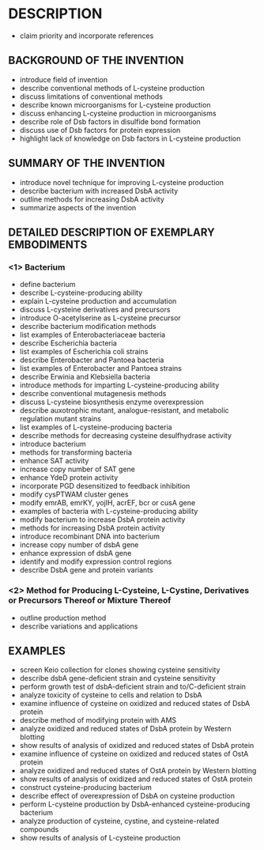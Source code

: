 # DESCRIPTION

- claim priority and incorporate references

## BACKGROUND OF THE INVENTION

- introduce field of invention
- describe conventional methods of L-cysteine production
- discuss limitations of conventional methods
- describe known microorganisms for L-cysteine production
- discuss enhancing L-cysteine production in microorganisms
- describe role of Dsb factors in disulfide bond formation
- discuss use of Dsb factors for protein expression
- highlight lack of knowledge on Dsb factors in L-cysteine production

## SUMMARY OF THE INVENTION

- introduce novel technique for improving L-cysteine production
- describe bacterium with increased DsbA activity
- outline methods for increasing DsbA activity
- summarize aspects of the invention

## DETAILED DESCRIPTION OF EXEMPLARY EMBODIMENTS

### <1> Bacterium

- define bacterium
- describe L-cysteine-producing ability
- explain L-cysteine production and accumulation
- discuss L-cysteine derivatives and precursors
- introduce O-acetylserine as L-cysteine precursor
- describe bacterium modification methods
- list examples of Enterobacteriaceae bacteria
- describe Escherichia bacteria
- list examples of Escherichia coli strains
- describe Enterobacter and Pantoea bacteria
- list examples of Enterobacter and Pantoea strains
- describe Erwinia and Klebsiella bacteria
- introduce methods for imparting L-cysteine-producing ability
- describe conventional mutagenesis methods
- discuss L-cysteine biosynthesis enzyme overexpression
- describe auxotrophic mutant, analogue-resistant, and metabolic regulation mutant strains
- list examples of L-cysteine-producing bacteria
- describe methods for decreasing cysteine desulfhydrase activity
- introduce bacterium
- methods for transforming bacteria
- enhance SAT activity
- increase copy number of SAT gene
- enhance YdeD protein activity
- incorporate PGD desensitized to feedback inhibition
- modify cysPTWAM cluster genes
- modify emrAB, emrKY, yojIH, acrEF, bcr or cusA gene
- examples of bacteria with L-cysteine-producing ability
- modify bacterium to increase DsbA protein activity
- methods for increasing DsbA protein activity
- introduce recombinant DNA into bacterium
- increase copy number of dsbA gene
- enhance expression of dsbA gene
- identify and modify expression control regions
- describe DsbA gene and protein variants

### <2> Method for Producing L-Cysteine, L-Cystine, Derivatives or Precursors Thereof or Mixture Thereof

- outline production method
- describe variations and applications

## EXAMPLES

- screen Keio collection for clones showing cysteine sensitivity
- describe dsbA gene-deficient strain and cysteine sensitivity
- perform growth test of dsbA-deficient strain and to/C-deficient strain
- analyze toxicity of cysteine to cells and relation to DsbA
- examine influence of cysteine on oxidized and reduced states of DsbA protein
- describe method of modifying protein with AMS
- analyze oxidized and reduced states of DsbA protein by Western blotting
- show results of analysis of oxidized and reduced states of DsbA protein
- examine influence of cysteine on oxidized and reduced states of OstA protein
- analyze oxidized and reduced states of OstA protein by Western blotting
- show results of analysis of oxidized and reduced states of OstA protein
- construct cysteine-producing bacterium
- describe effect of overexpression of DsbA on cysteine production
- perform L-cysteine production by DsbA-enhanced cysteine-producing bacterium
- analyze production of cysteine, cystine, and cysteine-related compounds
- show results of analysis of L-cysteine production


